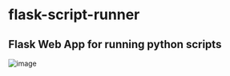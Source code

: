 # flask-script-runner
Flask Web App for running python scripts
---------

![image](https://user-images.githubusercontent.com/35854396/232345772-9f557457-762a-4b4c-b0b5-e969ead1428e.png)
